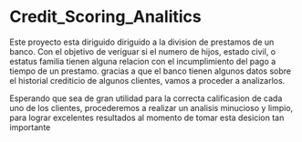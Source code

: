 # Credit_Scoring_Analitics
Este proyecto  esta diriguido diriguido a la division de prestamos de un banco. Con el objetivo de veriguar si el numero de hijos, estado civil, o estatus familia tienen alguna relacion con el incumplimiento del pago a tiempo de un prestamo. gracias a que el banco tienen algunos datos sobre el historial crediticio de algunos clientes, vamos a proceder a analizarlos.

Esperando que sea de gran utilidad para la correcta calificasion de cada uno de los clientes, procederemos a realizar un analisis minucioso y limpio, para lograr excelentes resultados al momento de tomar esta desicion tan importante
